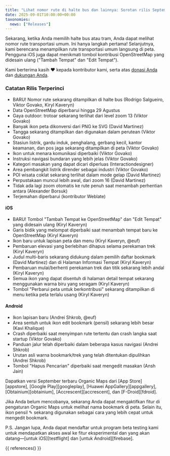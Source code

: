 ```yaml
---
title: "Lihat nomor rute di halte bus dan lainnya: Sorotan rilis September"
date: 2025-09-01T10:00:00+00:00
taxonomies:
  news: ["Releases"]
---
```


Sekarang, ketika Anda memilih halte bus atau tram, Anda dapat melihat nomor rute transportasi umum. Ini hanya langkah pertama! Selanjutnya, kami berencana menampilkan rute transportasi umum langsung di peta. Pengguna iOS juga dapat menikmati tombol kontribusi OpenStreetMap yang didesain ulang ("Tambah Tempat" dan "Edit Tempat").

Kami berterima kasih ❤️ kepada kontributor kami, serta atas [donasi Anda](@/donate/index.md) dan [dukungan Anda](@/contribute/index.md).

### Catatan Rilis Terperinci

- BARU! Nomor rute sekarang ditampilkan di halte bus (Rodrigo Salgueiro, Viktor Govako, Kiryl Kaveryn)
- Data OpenStreetMap diperbarui hingga 29 Agustus
- Gaya outdoor: trotoar sekarang terlihat dari level zoom 13 (Viktor Govako)
- Banyak ikon peta dikonversi dari PNG ke SVG (David Martinez)
- Tangga sekarang ditampilkan dan digunakan dalam perutean (Viktor Govako)
- Stasiun listrik, gardu induk, penghalang, gerbang kecil, kantor keamanan, dan pos jaga sekarang ditampilkan di peta (Viktor Govako)
- Ikon untuk menara komunikasi diperbaiki (Viktor Govako)
- Instruksi navigasi bundaran yang lebih jelas (Viktor Govako)
- Kategori masakan yang dapat dicari diperluas (Interactiondesigner)
- Area pembangkit listrik dirender sebagai industri (Viktor Govako)
- POI wisata coklat sekarang terlihat dalam mode gelap (David Martinez)
- Perpustakaan muncul lebih awal, dari zoom 16 (David Martinez)
- Tidak ada lagi zoom otomatis ke rute penuh saat menambah perhentian antara (Alexander Borsuk)
- Terjemahan diperbarui (kontributor Weblate)

#### iOS
- BARU! Tombol "Tambah Tempat ke OpenStreetMap" dan "Edit Tempat" yang didesain ulang (Kiryl Kaveryn)
- Garis bidik yang melompat diperbaiki saat menambah tempat baru ke OpenStreetMap (Kiryl Kaveryn)
- Ikon baru untuk lapisan peta dan menu (Kiryl Kaveryn, @euf)
- Pembaruan elevasi yang berlebihan dihapus selama perekaman trek (Kiryl Kaveryn)
- Judul multi-baris sekarang didukung dalam pemilih daftar bookmark (David Martinez) dan di Halaman Informasi Tempat (Kiryl Kaveryn)
- Pembaruan mulai/berhenti perekaman trek dan titik sekarang lebih andal (Kiryl Kaveryn)
- Semua ikon yang dapat disentuh di halaman detail tempat sekarang menggunakan warna biru yang seragam (Kiryl Kaveryn)
- Tombol "Perbarui peta untuk berkontribusi" sekarang ditampilkan di menu ketika peta terlalu usang (Kiryl Kaveryn)

#### Android
- Ikon lapisan baru (Andrei Shkrob, @euf)
- Area sentuh untuk ikon edit bookmark (pensil) sekarang lebih besar (Kavi Khalique)
- Crash diperbaiki saat menyimpan rute tertentu dan crash langka saat startup (Viktor Govako)
- Panduan jalur telah diperbaiki dalam beberapa kasus navigasi (Andrei Shkrob)
- Urutan asli warna bookmark/trek yang telah ditentukan dipulihkan (Andrei Shkrob)
- Tombol "Hapus Pencarian" diperbaiki saat mengedit masakan (Ansh Jain)

Dapatkan versi September terbaru Organic Maps dari [App Store][appstore], [Google Play][googleplay], [Huawei AppGallery][appgallery], [Obtainium][obtainium], [Accrescent][accrescent], dan [F-Droid][fdroid].

Jika Anda belum mencobanya, sekarang Anda dapat mengaktifkan fitur di pengaturan Organic Maps untuk melihat nama bookmark di peta. Selain itu, ikon pensil ✎ sekarang digunakan sebagai cara yang lebih cepat untuk mengedit bookmark.

P.S. Jangan lupa, Anda dapat mendaftar untuk program beta testing kami untuk mendapatkan akses awal ke fitur eksperimental dan yang akan datang—[untuk iOS][testflight] dan [untuk Android][firebase].

{{ references() }}
